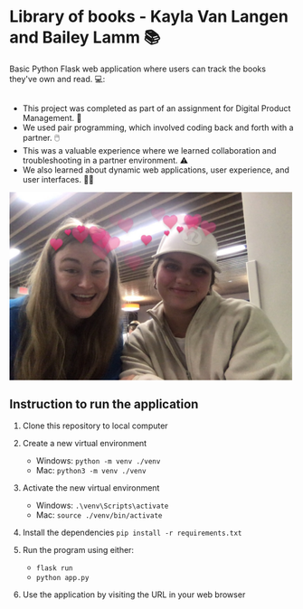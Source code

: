 # Library of books - Kayla Van Langen and Bailey Lamm :books:
  
Basic Python Flask web application where users can track the books they've own and read. 💻:


## 
- This project was completed as part of an assignment for Digital Product Management. 🏫
- We used pair programming, which involved coding back and forth with a partner. 🖱️
- This was a valuable experience where we learned collaboration and troubleshooting in a partner environment. ⚠️
- We also learned about dynamic web applications, user experience, and user interfaces. 👩‍💻

<img src="https://raw.githubusercontent.com/baileylamm/BAIS3300-PairProgram/pairing/Photo%20on%203-28-23%20at%203.46%20PM%20%232.jpg" alt="Kayla and Bailey" width="500" align="center">  


## Instruction to run the application  

1. Clone this repository to local computer

2. Create a new virtual environment

   - Windows: `python -m venv ./venv`
   - Mac: `python3 -m venv ./venv`

3. Activate the new virtual environment

   - Windows: `.\venv\Scripts\activate`
   - Mac: `source ./venv/bin/activate`

4. Install the dependencies `pip install -r requirements.txt`

5. Run the program using either:

   - `flask run`
   - `python app.py`

6. Use the application by visiting the URL in your web browser

